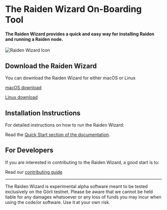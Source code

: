 # The Raiden Wizard On-Boarding Tool

#### The Raiden Wizard provides a quick and easy way for installing Raiden and running a Raiden node.

![Raiden Wizard Icon](https://drive.google.com/uc?export=view&id=18cSDcjYvPoIDASNhI4GUJ3pQZ_uRx0WR)


## Download the Raiden Wizard

You can download the Raiden Wizard for either macOS or Linux

[macOS download](https://github.com/raiden-network/raiden-installer/releases/download/v0.100.5-dev0/raiden_wizard.macOS.zip)

[Linux download](https://github.com/raiden-network/raiden-installer/releases/download/v0.100.5-dev0/raiden_wizard.linux-gnu.zip)

## Installation Instructions

For detailed instructions on how to run the Raiden Wizard:

Read the [Quick Start section of the documentation](https://docs.raiden.network/quick-start).

## For Developers

If you are interested in contributing to the Raiden Wizard, a good start is to:

Read our [contributing guide](https://github.com/raiden-network/raiden-installer/blob/master/CONTRIBUTING.md)

---
The Raiden Wizard is experimental alpha software meant to be tested exclusively on the Görli testnet. Please be aware that we cannot be held liable for any damages whatsoever or any loss of funds you may incur when using the code/or software. Use it at your own risk.